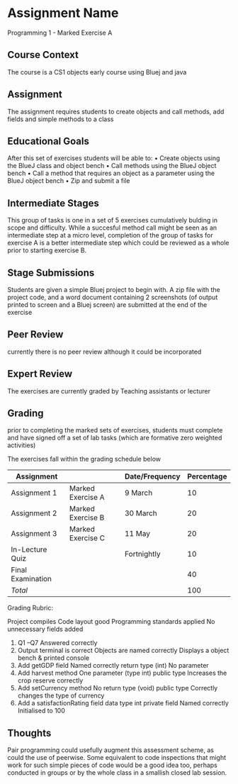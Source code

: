 # Assignment Name

Programming 1 - Marked Exercise A
## Course Context

The course is a CS1 objects early course using Bluej and java

## Assignment

The assignment requires students to create objects and call methods, add fields and simple methods to a class

## Educational Goals

After this set of exercises students will be able to:
•	Create objects using the BlueJ class and object bench
•	Call methods using the BlueJ object bench
•	Call a method that requires an object as a parameter using the BlueJ object bench
•	Zip and submit a file

## Intermediate Stages

This group of tasks is one in a set of 5 exercises cumulatively bulding in scope and difficulty.  While a succesful method call might be seen as an intermediate step at a micro level, completion of the group of tasks for exercise A is a better intermediate step which could be reviewed as a whole prior to starting exercise B.  



## Stage Submissions

Students are given a simple Bluej project to begin with.  A zip file with the project code, and a  word document containing 2 screenshots (of output printed to screen and a Bluej screen) are submitted at the end of the exercise

## Peer Review

currently there is no peer review although it could be incorporated

## Expert Review

The exercises are currently graded by Teaching assistants or lecturer 

## Grading

prior to completing the marked sets of exercises, students must complete and have signed off a set of lab tasks (which are formative zero weighted activities) 

The exercises fall within the grading schedule below

Assignment |   | Date/Frequency | Percentage
-----------|---|----------------|-----------
Assignment 1  | Marked Exercise A 	| 9 March	        | 10
Assignment 2  | Marked Exercise B	  | 30 March	        | 20
Assignment 3  | Marked Exercise C	  | 11 May	          | 20
In-Lecture Quiz	|                    | Fortnightly	    | 10
Final Examination | |		                                | 40
*Total* | |                                                | 100

Grading Rubric:

Project compiles
Code layout good
Programming standards applied
No unnecessary fields added

1.	Q1 –Q7
	Answered correctly
2.	Output terminal is correct
	Objects are named correctly
	Displays a object bench & printed console
3.	Add getGDP field
	Named correctly
	return type (int)
	No parameter
4.	Add harvest method
	One parameter (type int)
	public type
	Increases the crop reserve correctly
5.	Add setCurrency method
	No return type (void)
	public type
	Correctly changes the type of currency
6.	Add a satisfactionRating field
	data type int
	private field
	Named correctly
	Initialised to 100

## Thoughts

Pair programming could usefully augment this assessment scheme, as could the use of peerwise.  Some equivalent to code inspections that might work for such simple pieces of code would be a good idea too, perhaps conducted in groups or by the whole  class in a smallish closed lab session. 
